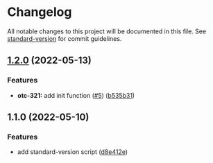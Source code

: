# Changelog

All notable changes to this project will be documented in this file. See [standard-version](https://github.com/conventional-changelog/standard-version) for commit guidelines.

## [1.2.0](https://github.com/pdax-leo/semver/compare/v1.1.0...v1.2.0) (2022-05-13)


### Features

* **otc-321:** add init function ([#5](https://github.com/pdax-leo/semver/issues/5)) ([b535b31](https://github.com/pdax-leo/semver/commit/b535b3158c88bb6e3e3a0770267c8fe12ed350d0))

## 1.1.0 (2022-05-10)


### Features

* add standard-version script ([d8e412e](https://github.com/pdax-leo/semver/commit/d8e412e57572a0e4c78afe3f631bcf8bf61c964b))
